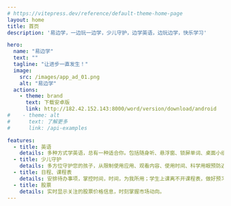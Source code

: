 ```yaml
---
# https://vitepress.dev/reference/default-theme-home-page
layout: home
title: 首页
description: '易边学，一边玩一边学，少儿守护，边学英语，边玩边学，快乐学习'

hero:
  name: "易边学"
  text: ""
  tagline: "让进步一直发生！"
  image:
    src: /images/app_ad_01.png
    alt: "易边学"
  actions:
    - theme: brand
      text: 下载安卓版
      link: http://182.42.152.143:8000/word/version/download/android
#    - theme: alt
#      text: 了解更多
#      link: /api-examples

features:
  - title: 英语
    details: 多种方式学英语，总有一种适合你。包括随身听、悬浮窗、锁屏单词、桌面小组件、自然拼读、看英文影视实时语音识别提取词、图片理解、语法分析等。
  - title: 少儿守护
    details: 多方位守护您的孩子，从限制使用应用、观看内容、使用时间、科学用眼预防近视、儿童识字、学习知识等方面引导孩子合理使用手机，防止孩子沉迷手机。
  - title: 日程、课程表
    details: 安排待办事项，掌控时间，时间，为我所用；学生上课离不开课程表，做好预习，成绩更上一层楼。
  - title: 股票
    details: 实时显示关注的股票价格信息，时刻掌握市场动向。
---
```


